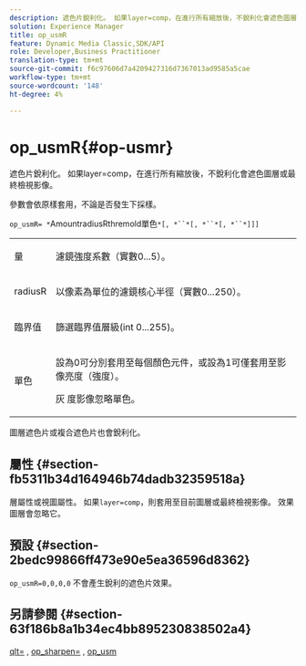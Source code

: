 ```yaml
---
description: 遮色片銳利化。 如果layer=comp，在進行所有縮放後，不銳利化會遮色圖層或最終檢視影像。
solution: Experience Manager
title: op_usmR
feature: Dynamic Media Classic,SDK/API
role: Developer,Business Practitioner
translation-type: tm+mt
source-git-commit: f6c97606d7a4209427316d7367013ad9585a5cae
workflow-type: tm+mt
source-wordcount: '148'
ht-degree: 4%

---
```



# op_usmR{#op-usmr}

遮色片銳利化。 如果layer=comp，在進行所有縮放後，不銳利化會遮色圖層或最終檢視影像。

參數會依原樣套用，不論是否發生下採樣。

`op_usmR= *`AmountradiusRthremold單色`*[, *``*[, *``*[, *``*]]]`

<table id="simpletable_0697E3BCB45F41C494D93A6017ADD2BF"> 
 <tr class="strow"> 
  <td class="stentry"> <p><span class="codeph"><span class="varname"> 量</span></span> </p></td> 
  <td class="stentry"> <p>濾鏡強度系數（實數0...5）。 </p></td> 
 </tr> 
 <tr class="strow"> 
  <td class="stentry"> <p><span class="codeph"><span class="varname"> radiusR</span></span> </p></td> 
  <td class="stentry"> <p>以像素為單位的濾鏡核心半徑（實數0...250）。 </p></td> 
 </tr> 
 <tr class="strow"> 
  <td class="stentry"> <p><span class="codeph"><span class="varname"> 臨界值</span></span> </p></td> 
  <td class="stentry"> <p>篩選臨界值層級(int 0...255)。 </p></td> 
 </tr> 
 <tr class="strow"> 
  <td class="stentry"> <p><span class="codeph"><span class="varname"> 單色</span></span> </p></td> 
  <td class="stentry"> <p>設為0可分別套用至每個顏色元件，或設為1可僅套用至影像亮度（強度）。 </p> <p><span class="codeph"> <span class="varname"> 灰</span></span> 度影像忽略單色。 </p> </td> 
 </tr> 
</table>

圖層遮色片或複合遮色片也會銳利化。

## 屬性 {#section-fb5311b34d164946b74dadb32359518a}

層屬性或視圖屬性。 如果`layer=comp`，則套用至目前圖層或最終檢視影像。 效果圖層會忽略它。

## 預設 {#section-2bedc99866ff473e90e5ea36596d8362}

`op_usmR=0,0,0,0` 不會產生銳利的遮色片效果。

## 另請參閱 {#section-63f186b8a1b34ec4bb895230838502a4}

[qlt=](../../../../../is-api/http-ref/image-serving-api-ref/c-http-protocol-reference/c-command-reference/r-is-http-qlt.md#reference-f69ed0758c784b0385d979820546d352) ,  [op_sharpen=](../../../../../is-api/http-ref/image-serving-api-ref/c-http-protocol-reference/c-command-reference/r-op-sharpen.md#reference-c32573230c6140f883efdaa201ea8541) ,  [op_usm](../../../../../is-api/http-ref/image-serving-api-ref/c-http-protocol-reference/c-command-reference/r-op-usm.md#reference-51ac75adadfe4346ab60953192d0a1aa)
